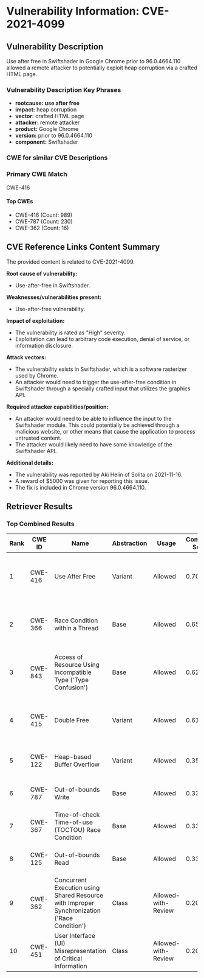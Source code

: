 # Vulnerability Information: CVE-2021-4099

## Vulnerability Description
Use after free in Swiftshader in Google Chrome prior to 96.0.4664.110 allowed a remote attacker to potentially exploit heap corruption via a crafted HTML page.

### Vulnerability Description Key Phrases
- **rootcause:** **use after free**
- **impact:** heap corruption
- **vector:** crafted HTML page
- **attacker:** remote attacker
- **product:** Google Chrome
- **version:** prior to 96.0.4664.110
- **component:** Swiftshader

### CWE for similar CVE Descriptions
### Primary CWE Match
CWE-416

#### Top CWEs
- CWE-416 (Count: 989)
- CWE-787 (Count: 230)
- CWE-362 (Count: 16)

## CVE Reference Links Content Summary
The provided content is related to CVE-2021-4099.

**Root cause of vulnerability:**
- Use-after-free in Swiftshader.

**Weaknesses/vulnerabilities present:**
- Use-after-free vulnerability.

**Impact of exploitation:**
- The vulnerability is rated as "High" severity.
- Exploitation can lead to arbitrary code execution, denial of service, or information disclosure.

**Attack vectors:**
- The vulnerability exists in Swiftshader, which is a software rasterizer used by Chrome.
- An attacker would need to trigger the use-after-free condition in Swiftshader through a specially crafted input that utilizes the graphics API.

**Required attacker capabilities/position:**
- An attacker would need to be able to influence the input to the Swiftshader module. This could potentially be achieved through a malicious website, or other means that cause the application to process untrusted content.
- The attacker would likely need to have some knowledge of the Swiftshader API.

**Additional details:**
- The vulnerability was reported by Aki Helin of Solita on 2021-11-16.
- A reward of $5000 was given for reporting this issue.
- The fix is included in Chrome version 96.0.4664.110.

## Retriever Results

### Top Combined Results

| Rank | CWE ID | Name | Abstraction | Usage | Combined Score | Retrievers | Individual Scores |
|------|--------|------|-------------|-------|---------------|------------|-------------------|
| 1 | CWE-416 | Use After Free | Variant | Allowed | 0.7087 | dense, sparse, graph | dense: 0.656, sparse: 0.255, graph: 0.821 |
| 2 | CWE-366 | Race Condition within a Thread | Base | Allowed | 0.6514 | dense, sparse, graph | dense: 0.609, sparse: 0.225, graph: 0.610 |
| 3 | CWE-843 | Access of Resource Using Incompatible Type ('Type Confusion') | Base | Allowed | 0.6251 | dense, sparse, graph | dense: 0.521, sparse: 0.206, graph: 0.691 |
| 4 | CWE-415 | Double Free | Variant | Allowed | 0.6194 | dense, sparse, graph | dense: 0.557, sparse: 0.178, graph: 0.813 |
| 5 | CWE-122 | Heap-based Buffer Overflow | Variant | Allowed | 0.3517 | dense, sparse | dense: 0.553, sparse: 0.182 |
| 6 | CWE-787 | Out-of-bounds Write | Base | Allowed | 0.3340 | dense, sparse | dense: 0.515, sparse: 0.133 |
| 7 | CWE-367 | Time-of-check Time-of-use (TOCTOU) Race Condition | Base | Allowed | 0.3330 | dense, sparse | dense: 0.509, sparse: 0.137 |
| 8 | CWE-125 | Out-of-bounds Read | Base | Allowed | 0.3318 | dense, sparse | dense: 0.514, sparse: 0.131 |
| 9 | CWE-362 | Concurrent Execution using Shared Resource with Improper Synchronization ('Race Condition') | Class | Allowed-with-Review | 0.2071 | dense, sparse | dense: 0.509, sparse: 0.171 |
| 10 | CWE-451 | User Interface (UI) Misrepresentation of Critical Information | Class | Allowed-with-Review | 0.2030 | dense, sparse | dense: 0.520, sparse: 0.149 |

